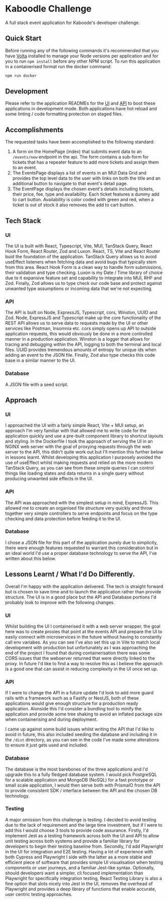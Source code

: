 # Kaboodle Challenge
A full stack event application for Kaboode's developer challenge.

## Quick Start

Before running any of the following commands it's recommended that you have [Volta](https://docs.volta.sh/guide/getting-started) installed to manage your Node versions per application and for you to run `npm install` before any other NPM script. To run this application in a containerised format run the docker command:

```bash
npm run docker
```

## Development

Please refer to the application READMEs for the [UI](./events/README.md) and [API](./api/README.md) to boot these applications in development mode. Both applications have hot reload and some linting / code formatting protection on staged files.

## Accomplishments

The requested tasks have been accomplished to the following standard:

1. A form on the HomePage (index) that submits event data to an `/events/new` endpoint in the api. The form contains a sub-form for tickets that has a repeater feature to add more tickets and assign them to an event.
2. The EventsPage displays a list of events in an MUI Data Grid and provides the top level data to the user with links on both the title and an additional button to navigate to that event's detail page.
3. The EventPage displays the chosen event's details including tickets, their price, fee, type and availability. Each ticket features a dummy add to cart button. Availability is color coded with green and red, when a ticket is out of stock it also removes the add to cart button.

## Tech Stack

### UI

The UI is built with React, Typescript, Vite, MUI, TanStack Query, React Hook Form, React Router, Zod and Luxon. React, TS, Vite and React Router buid the foundation of the application. TanStack Query allows us to avoid useEffect listeners when fetching data and avoid bugs that typically stem from this area. React Hook Form is a clean way to handle form submissions, their validation and type checking. Luxon is my Date / Time library of choice due to it expansive feature set and capability to integrate into MUI, RHF and Zod. Finally, Zod allows us to type check our code base and protect against unwanted type assumptions or incoming data that we're not expecting.

### API

The API is built on Node, ExpressJS, Typescript, cors, Winston, UUID and Zod. Node, ExpressJS and Typescript make up the core functionality of the REST API allows us to serve data to requests made by the UI or other services like Postman, Insomnia etc. cors simply opens up API to outside application requests, this would obviously be done in a more controlled manner in a production application. Winston is a logger that allows for tracing and debugging within the API, logging to both the terminal and local files. UUID provides tremendous amounts of entropy for unique ids when adding an event to the JSON file. Finally, Zod also type checks this code base in a similar manner to the UI.

### Database

A JSON file with a seed script.

## Approach

### UI

I approached the UI with a fairly simple React, Vite + MUI setup, an approach I'm very familiar with that allowed me to write code for the application quickly and use a pre-built component library to shortcut layouts and styling. In the Dockerfile I took the approach of serving the UI in an NGINX web server with the goal of proxying requests through the web server to the API, this didn't quite work out but I'll mention this further below in lessons learnt. Whilst developing this application I purposely avoided the use of useEffect whilst making requests and relied on the more modern TanStack Query, as you can see from these simple queries I can control things like loading states and data returns in a single query without producing unwanted side effects in the UI.

### API

The API was approached with the simplest setup in mind, ExpressJS. This allowed me to create an organised file structure very quickly and throw together very simple controllers to serve endpoints and focus on the type checking and data protection before feeding it to the UI.

### Database

I chose a JSON file for this part of the application purely due to simplicity, there were enough features requested to warrant this consideration but in an ideal world I'd use a proper database technology to serve the API, I've written about this below.

## Lessons Learnt / What I'd Do Differently.

Overall I'm happy with the application delivered. The tech is straight forward but is chosen to save time and to launch the application rather than provide structure. The UI is in a good place but the API and Database portions I'd probably look to improve with the following changes.

### UI

Whilst building the UI I containerised it with a web server wrapper, the goal here was to create proxies that point at the events API and prepare the UI to easily connect with microservices in the future without having to constantly call env variabes. As you can see I've also set this up in Vite to match local development with production but unfortunately as I was approaching the end of the project I found that during containerisation there was some CORS issues that the webserver returned that were directly linked to the proxy. In future I'd like to find a way to resolve this as I believe the approach is a good one that can assist in reducing complexity in the UI once set up.

### API

If I were to change the API in a future update I'd look to add more guard rails with a framework such as a Fastify or NestJS, both of these applications would give enough structure for a production ready application. Alonside this I'd consider a bundling tool to minify the application and provide some tree shaking to avoid an inflated package size when containerising and during deployment.

I came up against some build issues whilst writing the API that I'd like to avoid in future, this also included seeding the database and including it in the `/dist` directory, as you can see in the code I've made some alterations to ensure it just gets used and included.

### Database

The database is the most barebones of the three applications and I'd upgrade this to a fully fledged database system. I would pick PostgreSQL for a scalable application and MongoDB (NoSQL) for a fast prototype or small scale application, I would then serve both with PrismaIO from the API to provide consistent SDK / interface between the API and the chosen DB technology.

### Testing

A major omission from this challenge is testing. I decided to avoid testing due to the lack of requirement and the large time investment, but if I were to add this I would choose 3 tools to provide code assurance. Firstly, I'd implement Jest as a testing framework across both the UI and API to allow unit testing across both systems and provide a familiar library for developers to begin their testing baseline from. Secondly, I'd add Playwright in the UI for integration and E2E testing. Having a lot of experience with both Cypress and Playwright I side with the latter as a more stable and efficient piece of software that provides simple UI visualisation when testing components or user journeys, and a familiar Jest-like syntax. Optionally, should developers want a simpler, cli focused implementation than Playwright for specifically integration testing, React Testing Library is also a fine option that slots nicely into Jest in the UI, removes the overhead of Playwright and provides a deep library of functions that enable accurate, user centric testing approaches.